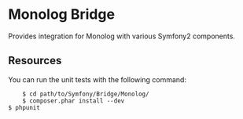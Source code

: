 Monolog Bridge
==============

Provides integration for Monolog with various Symfony2 components.

Resources
---------

You can run the unit tests with the following command:

		$ cd path/to/Symfony/Bridge/Monolog/
		$ composer.phar install --dev
	$ phpunit

